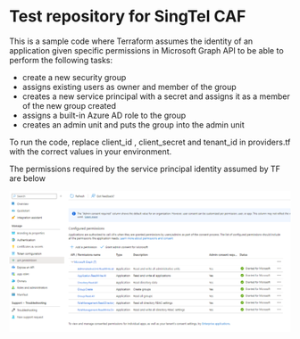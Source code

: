 # Test repository for  SingTel CAF
This is a sample code where Terraform assumes the identity of an application given specific permissions in Microsoft Graph API to be able to perform the following tasks:
- create a new security group
- assigns existing users as owner and member of the group
- creates a new service principal with a secret and assigns it as a member of the new group created
- assigns a built-in Azure AD role to the group
- creates an admin unit and puts the group into the admin unit

To run the code, replace client_id , client_secret and tenant_id in providers.tf with the correct values in your environment.

The permissions required by the service principal identity assumed by TF are below

![tf-app-permissions.png](https://github.com/chianw/singtelcaf/blob/main/tf-app-permissions.png)
